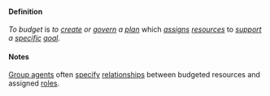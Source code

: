 #### Definition

*To budget* is *to [create](https://github.com/gcassel/Modular-Organization-Terminology/blob/master/terms/create.md) or [govern](https://github.com/gcassel/Modular-Organization-Terminology/blob/master/terms/govern.md) a [plan](https://github.com/gcassel/Modular-Organization-Terminology/blob/master/terms/plan.md)* which *[assigns](https://github.com/gcassel/Modular-Organization-Terminology/blob/master/terms/assign.md) [resources](https://github.com/gcassel/Modular-Organization-Terminology/blob/master/terms/resource.md)* to *[support](https://github.com/gcassel/Modular-Organization-Terminology/blob/master/terms/support.md) a [specific](https://github.com/gcassel/Modular-Organization-Terminology/blob/master/terms/specific.md) [goal](https://github.com/gcassel/Modular-Organization-Terminology/blob/master/terms/goal.md)*.

#### Notes

[Group agents](https://github.com/gcassel/Modular-Organization-Terminology/blob/master/compound-terms/group-agent.md) often [specify](https://github.com/gcassel/Modular-Organization-Terminology/blob/master/terms/specification.md) [relationships](https://github.com/gcassel/Modular-Organization-Terminology/blob/master/terms/relationship.md) between budgeted resources and assigned [roles](https://github.com/gcassel/Modular-Organization-Terminology/blob/master/terms/role.md).
